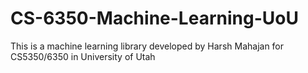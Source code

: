 # CS-6350-Machine-Learning-UoU
This is a machine learning library developed by Harsh Mahajan for CS5350/6350 in University of Utah
